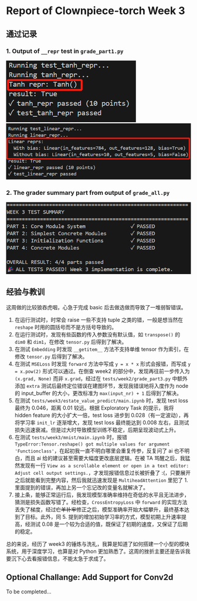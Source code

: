 # Report of Clownpiece-torch Week 3

## 通过记录

### 1. Output of `__repr` test in `grade_part1.py`

![alt text](image-1.png) ![alt text](image-2.png)

### 2. The grader summary part from output of `grade_all.py`

![alt text](image.png)

## 经验与教训

这周做的比较狼吞虎咽，心急于完成 basic 后去做选做而导致了一堆弱智错误。

1. 在运行测试时，时常会 raise 一些不支持 tuple 之类的错，一般是想当然在 `reshape` 时用的圆括号而不是方括号导致的。
2. 在运行测试时，发现有些函数的传入参数没有默认值，如 `transpose()` 的 `dim0` 和 `dim1`，在修改 `tensor.py` 后得到了解决。
3. 在测试 `Embedding` 时发现 `__getitem__` 方法不支持单维 tensor 作为索引，在修改 `tensor.py` 后得到了解决。
4. 在测试 `MSELoss` 时发现 `forward` 方法中写成 `y = x * x` 形式会报错，而写成 `y = x.pow(2)` 形式可以通过。在倒查 week2 的部分中，发现再往前一步传入为 `(x.grad, None)` 而非 `x.grad`，经过在 `tests/week2/grade_part3.py` 中额外添加 `extra` 测试后最终定位错误在建图环节，发现我错误地将入度作为 node 的 input_buffer 的大小，更改标准为 `max(input_nr) + 1` 后得到了解决。
5. 在测试 `tests/week3/estate_value_predict/main.ipynb` 时，发现 test loss 最终为 0.046，距离 0.01 较远。根据 Exploratory Task 的提示，我将 hidden feature 的大小扩大一倍，test loss 进步到 0.028（有一定波动），再将学习率 `init_lr` 逐渐增大，发现 test loss 最终能达到 0.008 左右，且测试损失迅速衰减。但是过大时导致模型训练不稳定，后期呈现波动式上升。
6. 在测试  `tests/week3/mnist/main.ipynb` 时，报错 `TypeError:Tensor.reshape() got multiple values for argument 'Functionclass'`，在起初我一直不明白哪里会重复传参，反复问了 ai 也不明白，而且 ai 给的建议甚至需要大幅度更改底层逻辑。在被 TA 骂醒之后，我猛然发现有一行 `View as a scrollable element or open in a text editor: Adjust cell output settings.`，才发现报错信息过长被折叠了 :(，只要展开之后就能看到完整内容，然后我就迅速发现是 `MultiheadAttention` 里犯了 1. 里面提到的错误，再加上另一个忘记改的变量名就解决了。
7. 接上条，能够正常运行后，我发现模型准确率维持在奇低的水平且无法进步，猜测是损失函数写错了。经检查，`CrossEntropyLoss` 中 `forward` 的实现方法丢失了梯度，经过~~亡羊补牢~~修正之后，模型准确率开始大幅攀升，最终基本达到了目标。此外，同 5. 提到的增加初始学习率的方式，模型初期上升速率提高，经测试 0.08 是一个较为合适的值，既保证了初期的速度，又保证了后期的稳定。

总的来说，经历了 week3 的锤炼与洗礼，我算是知道了如何搭建一个小型的模块系统，用于深度学习，也算是对 Python 更加熟悉了。这周的挫折主要还是告诉我要沉下心去看报错信息，不能太急于求成了。

## Optional Challange: Add Support for Conv2d

To be completed...